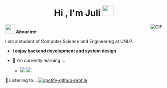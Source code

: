 <h1 align="center">Hi , I'm Juli <img src="https://media.giphy.com/media/hvRJCLFzcasrR4ia7z/giphy.gif" width="35"></h1>
<img align="right" alt="GIF" src="https://media.giphy.com/media/LmNwrBhejkK9EFP504/giphy.gif" />

<img src="https://media.giphy.com/media/ObNTw8Uzwy6KQ/giphy.gif" width="30px">&nbsp;***About me***

I am a student of Computer Science and Engineering at UNLP. 
* **I enjoy backend development and system design**
- 🌱 I’m currently learning ...
  
  - <img src="https://img.shields.io/badge/django-%23092E20.svg?style=for-the-badge&logo=django&logoColor=white"> <img src="https://img.shields.io/badge/python-3670A0?style=for-the-badge&logo=python&logoColor=ffdd54">

🎵 Listening to...
[![spotify-github-profile](https://spotify-github-profile.kittinanx.com/api/view?uid=31h6ivhnouzehxpfjtuchwjkp3rq&cover_image=true&theme=novatorem&show_offline=false&background_color=030303&interchange=true&bar_color=a34bc3&bar_color_cover=false)](https://spotify-github-profile.kittinanx.com/api/view?uid=31h6ivhnouzehxpfjtuchwjkp3rq&redirect=true)
